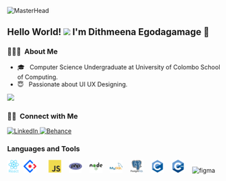 ![MasterHead](https://mir-s3-cdn-cf.behance.net/project_modules/1400/4b8c8795701017.5e9dc4f86f6eb.gif)
  
## Hello World! <img src="https://raw.githubusercontent.com/MartinHeinz/MartinHeinz/master/wave.gif" width="30px"> I'm Dithmeena Egodagamage 🌱

<h3> 👩🏻‍💻 &nbsp;About Me </h3>

- 🎓 &nbsp; Computer Science Undergraduate at University of Colombo School of Computing.
- 😇 &nbsp; Passionate about UI UX Designing.

<a href="https://github.com/EGD-Dithmeena">
  <img height="180em" src="https://github-readme-stats.vercel.app/api?username=EGD-Dithmeena&show_icons=true&theme=default" />
</a>

<h3> 🤝🏻 &nbsp;Connect with Me </h3>

<a href="https://www.linkedin.com/in/dithmeenaegodagamage/">
  <img alt="LinkedIn" src="https://img.shields.io/badge/LinkedIn-0077B5?style=for-the-badge&logo=linkedin&logoColor=white">
</a>

<a href="https://www.behance.net/dithmeenaegodagamage">
  <img alt="Behance" src="https://img.shields.io/badge/Behance-1769FF?style=for-the-badge&logo=behance&logoColor=white">
</a>

### Languages and Tools

<img src="https://raw.githubusercontent.com/devicons/devicon/master/icons/react/react-original-wordmark.svg" alt="react" width="30"/>&nbsp;&nbsp;<img src="https://github.com/devicons/devicon/blob/master/icons/antdesign/antdesign-plain.svg" alt="ant design" width="30" style="padding-right:20px;" />&nbsp;&nbsp;<img src="https://raw.githubusercontent.com/devicons/devicon/master/icons/javascript/javascript-original.svg" alt="javascript" width="30" style="padding-right:10px;" />&nbsp;&nbsp;<img src="https://raw.githubusercontent.com/devicons/devicon/master/icons/php/php-original.svg" alt="php" width="30" style="padding-right:10px;" />&nbsp;&nbsp;<img src="https://raw.githubusercontent.com/devicons/devicon/master/icons/nodejs/nodejs-original-wordmark.svg" alt="nodejs" width="30" style="padding-right:10px;" />&nbsp;&nbsp;<img src="https://raw.githubusercontent.com/devicons/devicon/master/icons/mysql/mysql-original-wordmark.svg" alt="MySQL" width="30" style="padding-right:10px;" />&nbsp;&nbsp;<img src="https://raw.githubusercontent.com/devicons/devicon/master/icons/postgresql/postgresql-original-wordmark.svg" alt="postgresql" width="30" style="padding-right:10px;" />&nbsp;&nbsp;<img src="https://raw.githubusercontent.com/devicons/devicon/master/icons/c/c-original.svg" alt="c" width="30" style="padding-right:10px;" />&nbsp;&nbsp;<img src="https://raw.githubusercontent.com/devicons/devicon/master/icons/cplusplus/cplusplus-original.svg" alt="cplusplus" width="30" style="padding-right:10px;" />&nbsp;&nbsp;<img src="https://www.vectorlogo.zone/logos/figma/figma-icon.svg" alt="figma" width="40" height="40"/>  
